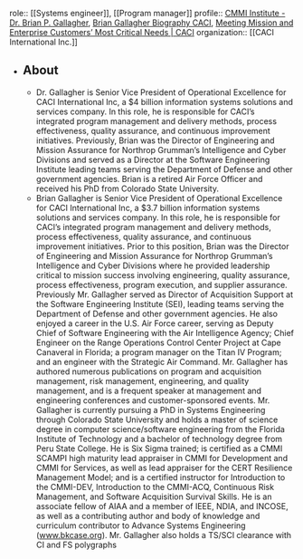 role:: [[Systems engineer]], [[Program manager]]
profile:: [CMMI Institute - Dr. Brian P. Gallagher](https://www.cmmiinstitute.com/capability-counts/2019/speakers/dr-brian-p-gallagher), [Brian Gallagher Biography CACI](http://c4i.gmu.edu/eventsInfo/reviews/2014/abstracts_bios/Brian%20Gallagher%20Bio.pdf), [Meeting Mission and Enterprise Customers’ Most Critical Needs | CACI](https://www.caci.com/about-caci)
 organization:: [[CACI International Inc.]]

- ## About
	- Dr. Gallagher is Senior Vice President of Operational Excellence for CACI International Inc, a $4 billion information systems solutions and services company. In this role, he is responsible for CACI’s integrated program management and delivery methods, process effectiveness, quality assurance, and continuous improvement initiatives. Previously, Brian was the Director of Engineering and Mission Assurance for Northrop Grumman’s Intelligence and Cyber Divisions and served as a Director at the Software Engineering Institute leading teams serving the Department of Defense and other government agencies. Brian is a retired Air Force Officer and received his PhD from Colorado State University.
	- Brian Gallagher is Senior Vice President of Operational Excellence for CACI International Inc, a $3.7 billion information systems solutions and services company. In this role, he is responsible for CACI’s integrated program management and delivery methods, process effectiveness, quality assurance, and continuous improvement initiatives. 
	  Prior to this position, Brian was the Director of Engineering and Mission Assurance for Northrop Grumman’s Intelligence and Cyber Divisions where he provided leadership critical to mission success involving engineering, quality assurance, process effectiveness, program execution, and supplier assurance. 
	  Previously Mr. Gallagher served as Director of Acquisition Support at the Software Engineering Institute (SEI), leading teams serving the Department of Defense and other government agencies. He also enjoyed a career in the U.S. Air Force career, serving as Deputy Chief of Software Engineering with the Air Intelligence Agency; Chief Engineer on the Range Operations Control Center Project at Cape Canaveral in Florida; a program manager on the Titan IV Program; and an 
	  engineer with the Strategic Air Command. Mr. Gallagher has authored numerous publications on 
	  program and acquisition management, risk management, engineering, and quality management, and 
	  is a frequent speaker at management and engineering conferences and customer-sponsored events.
	  Mr. Gallagher is currently pursuing a PhD in Systems Engineering through Colorado State 
	  University and holds a master of science degree in computer science/software engineering from the 
	  Florida Institute of Technology and a bachelor of technology degree from Peru State College. He is 
	  Six Sigma trained; is certified as a CMMI SCAMPI high maturity lead appraiser in CMMI for 
	  Development and CMMI for Services, as well as lead appraiser for the CERT Resilience 
	  Management Model; and is a certified instructor for Introduction to the CMMI-DEV, Introduction 
	  to the CMMI-ACQ, Continuous Risk Management, and Software Acquisition Survival Skills. He is 
	  an associate fellow of AIAA and a member of IEEE, NDIA, and INCOSE, as well as a contributing 
	  author and body of knowledge and curriculum contributor to Advance Systems Engineering 
	  (www.bkcase.org). Mr. Gallagher also holds a TS/SCI clearance with CI and FS polygraphs